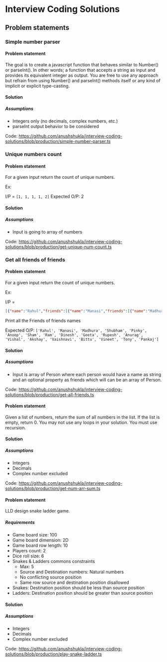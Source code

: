 # Interview Coding Solutions

## Problem statements

### Simple number parser

#### Problem statement

The goal is to create a javascript function that behaves similar to Number() or parseInt(). In other words; a function that accepts a string as input and provides its equivalent integer as output. You are free to use any approach but refrain from using Number() and parseInt() methods itself or any kind of implicit or explicit type-casting.

#### Solution

##### Assumptions
- Integers only (no decimals, complex numbers, etc.)
- parseInt output behavior to be considered

Code: https://github.com/anushshukla/interview-coding-solutions/blob/production/simple-number-parser.ts

### Unique numbers count

#### Problem statement

For a given input return the count of unique numbers.

Ex:

I/P = `[1, 1, 1, 1, 2]`
Expected O/P: 2


#### Solution

##### Assumptions
- Input is going to array of numbers

Code: https://github.com/anushshukla/interview-coding-solutions/blob/production/get-unique-num-count.ts

### Get all friends of friends

#### Problem statement

For a given input return the count of unique numbers.

Ex:

I/P =
```json
[{"name":"Rahul","friends":[{"name":"Manasi","friends":[{"name":"Madhura","friends":[{"name":"Shubham"}]}]}]},{"name":"Pinky","friends":[{"name":"Anoop","friends":[{"name":"Ram"}]},{"name":"Sham"}]},{"name":"Dinesh","friends":[{"name":"Geeta","friends":[{"name":"Anurag"},{"name":"Vishal","friends":[{"name":"Vaishnavi"}]}]},{"name":"Rupesh","friends":[{"name":"Akshay"}]}]},{"name":"Bittu","friends":[{"name":"Vineet","friends":[{"name":"Pankaj"}]},{"name":"Tony"}]}]
```

Print all the Friends of friends names

Expected O/P: `['Rahul', 'Manasi', 'Madhura', 'Shubham', 'Pinky', 'Anoop', 'Sham', 'Ram', 'Dinesh', 'Geeta', 'Rupesh', 'Anurag', 'Vishal', 'Akshay', 'Vaishnavi', 'Bittu', 'Vineet', 'Tony', 'Pankaj']`


#### Solution

##### Assumptions
- Input is array of Person where each person would have a name as string and an optional property as friends which will can be an array of Person.

Code: https://github.com/anushshukla/interview-coding-solutions/blob/production/get-all-friends.ts

#### Problem statement

Given a list of numbers, return the sum of all numbers in the list. If the list is empty, return 0. You may not use any loops in your solution. You must use recursion.

#### Solution

##### Assumptions
- Integers
- Decimals
- Complex number excluded

Code: https://github.com/anushshukla/interview-coding-solutions/blob/production/get-num-arr-sum.ts

#### Problem statement

LLD design snake ladder game.

##### Requirements

- Game board size: 100
- Game board dimension: 2D
- Game board row length: 10
- Players count: 2
- Dice roll size: 6
- Snakes & Ladders commons constraints
    - Max: 5
    - Source and Destination numbers: Natural numbers
    - No conflicting source position
    - Same row source and destination position disallowed
- Snakes: Destination position should be less than source position
- Ladders: Destination position should be greater than source position

#### Solution

##### Assumptions
- Integers
- Decimals
- Complex number excluded

Code: https://github.com/anushshukla/interview-coding-solutions/blob/production/play-snake-ladder.ts
